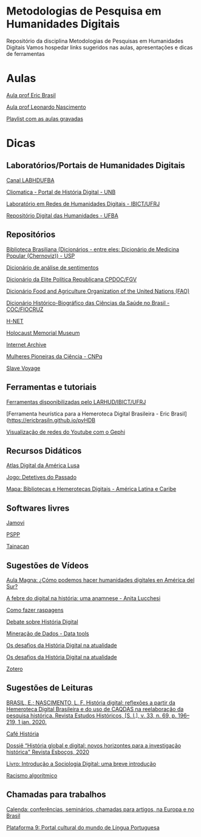 # Metodologias de Pesquisa em Humanidades Digitais
Repositório da disciplina Metodologias de Pesquisas em Humanidades Digitais 
Vamos hospedar links sugeridos nas aulas, apresentações e dicas de ferramentas 


# Aulas

[Aula prof Eric Brasil](https://hd-fiocruz.netlify.app/#1)

[Aula prof Leonardo Nascimento](https://drive.google.com/file/d/1LwBKiJyNix8-pVEsr0YkDlmMbP1Knvhr/view)

[Playlist com as aulas gravadas](https://youtube.com/playlist?list=PLQdGXlzUY2_cv6iU0BMqGgldHv6ImAxra)

# Dicas 


## Laboratórios/Portais de Humanidades Digitais

[Canal LABHDUFBA](https://www.youtube.com/c/LABHDUFBA)

[Cliomatica - Portal de História Digital - UNB](http://lhs.unb.br/cliomatica/index.php/Portal_de_Hist%C3%B3ria_Digital)

[Laboratório em Redes de Humanidades Digitais -  IBICT/UFRJ](http://www.larhud.ibict.br)

[Repositório Digital das Humanidades - UFBA](https://labhdufba.github.io/redhbr/)



## Repositórios


[Biblioteca Brasiliana (Dicionários - entre eles: Dicionário de Medicina Popular (Chernoviz)) - USP](https://dicionarios.bbm.usp.br)

[Dicionário de análise de sentimentos](https://saifmohammad.com/WebPages/NRC-Emotion-Lexicon.htm)

[Dicionário da Elite Política Republicana CPDOC/FGV](https://cpdoc.fgv.br/dicionario-primeira-republica/)

[Dicionário Food and Agriculture Organization of the United Nations (FAO)](http://agrovoc.fao.org)

[Dicionário Histórico-Biográfico das Ciências da Saúde no Brasil - COC/FIOCRUZ](https://www.dichistoriasaude.coc.fiocruz.br/)

[H-NET](https://networks.h-net.org/)

[Holocaust Memorial Museum](https://www.ushmm.org/collections/the-museums-collections/browse)

[Internet Archive](www.archive.org)

[Mulheres Pioneiras da Ciência - CNPq](https://www.gov.br/cnpq/pt-br/acesso-a-informacao/acoes-e-programas/programas/mulher-e-ciencia/pioneiras-da-ciencia-1)

[Slave Voyage](https://www.slavevoyages.org/past/database)



## Ferramentas e tutoriais
 
[Ferramentas disponibilizadas pelo LARHUD/IBICT/UFRJ](http://www.larhud.ibict.br/index.php?title=Ferramentas)

[Ferramenta heurística para a Hemeroteca Digital Brasileira - Eric Brasil](https://ericbrasiln.github.io/pyHDB

[Visualização de redes do Youtube com o Gephi](https://escoladedados.org/tutoriais/visualizando-redes-do-youtube-com-o-gephi/)



## Recursos Didáticos
[Atlas Digital da América Lusa](http://lhs.unb.br/atlas/In%C3%ADcio)

[Jogo: Detetives do Passado](http://www.numemunirio.org/detetivesdopassado/main.html)

[Mapa: Bibliotecas e Hemerotecas Digitais - América Latina e Caribe](https://uploads.knightlab.com/storymapjs/9aa02ddad038aeb14528860f3e96b419/biblioteca-e-hemerotecas-digitais/index.html)



## Softwares livres
[Jamovi](https://www.jamovi.org/)

[PSPP](https://www.gnu.org/software/pspp/)

[Tainacan](https://tainacan.org/)



## Sugestões de Vídeos 

[Aula Magna: ¿Cómo podemos hacer humanidades digitales en América del Sur?](https://www.youtube.com/watch?v=XewWPtu6nzo)

[A febre do digital na história: uma anamnese - Anita Lucchesi](https://youtu.be/g1RrGagQG_A)

[Como fazer raspagens](https://www.youtube.com/playlist?list=PL2j2lj5EwHoIX9igO1SOksnsoARMCWBKW)

[Debate sobre História Digital](https://www.youtube.com/watch?v=T-aRq1c3QiY)

[Mineração de Dados - Data tools](https://www.youtube.com/playlist?list=PL2j2lj5EwHoJv8Lyin84jbllTwm8yNmuv)

[Os desafios da História Digital na atualidade](https://www.youtube.com/watch?v=4xgdu1oLxuQ)

[Os desafios da História Digital na atualidade](https://www.youtube.com/watch?v=4xgdu1oLxuQ)

[Zotero](https://youtu.be/-wlXHhUfnSQ)

## Sugestões de Leituras


[BRASIL, E.; NASCIMENTO, L. F. História digital: reflexões a partir da Hemeroteca Digital Brasileira e do uso de CAQDAS na reelaboração da pesquisa histórica. Revista Estudos Históricos, [S. l.], v. 33, n. 69, p. 196–219, 1 jan. 2020.](https://bibliotecadigital.fgv.br/ojs/index.php/reh/article/view/79933)

[Café História](https://www.cafehistoria.com.br/)

[Dossiê “História global e digital: novos horizontes para a investigação histórica" Revista Esboços, 2020](https://periodicos.ufsc.br/index.php/esbocos/issue/view/3086)

[Livro: Introdução a Sociologia Digital: uma breve introdução](https://repositorio.ufba.br/bitstream/ri/32746/5/SociologiaDigitalPDF.pdf)

[Racismo algorítmico](https://tarciziosilva.com.br/blog/destaques/posts/racismo-algoritmico-linha-do-tempo/)

## Chamadas para trabalhos
[Calenda: conferências, seminários, chamadas para artigos, na Europa e no Brasil](https://calenda.org/)

[Plataforma 9: Portal cultural do mundo de Língua Portuguesa](https://plataforma9.com/)
